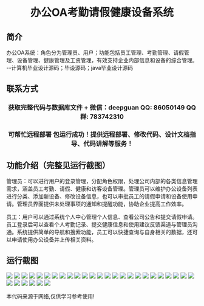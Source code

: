 <p><h1 align="center">办公OA考勤请假健康设备系统</h1></p>

## 简介
办公OA系统：角色分为管理员、用户；功能包括员工管理、考勤管理、请假管理、设备管理、健康管理及工资管理，有效支持企业内部信息和设备的综合管理。    --计算机毕业设计源码；毕设源码；java毕业设计源码


## 联系方式
<p><h3 align="center">获取完整代码与数据库文件 + 微信：deepguan QQ: 86050149 QQ群: 783742310</h3></p>
<p><h3 align="center">可帮忙远程部署 包运行成功！提供远程部署、修改代码、设计文档指导、代码讲解等服务！</h3></p>

## 功能介绍（完整见运行截图）
管理员：可以进行用户的登录管理，分配角色权限，处理公司内部的各类信息管理需求，涵盖员工考勤、请假、健康和访客设备管理。管理员可以维护办公设备列表进行分类、添加新设备、修改设备信息，也可以审批员工的请假申请和设备使用申请。管理员界面提供未处理事项的通知和提醒功能，协助企业提高工作效率。

员工：用户可以通过系统个人中心管理个人信息、查看公司公告和提交请假申请。员工登录后可以查看个人考勤记录、提交健康信息和使用建议反馈渠道与管理员沟通。系统提供简单的导航和搜索功能，员工可以快捷查询与自身相关的数据，还可以申请使用办公设备并上传相关资料。


## 运行截图
![](https://bs-1329754181.cos.ap-shanghai.myqcloud.com/ssm/OfficeOAAttendanceLeaveHealthEquipmentSystem/img/001.jpg)
![](https://bs-1329754181.cos.ap-shanghai.myqcloud.com/ssm/OfficeOAAttendanceLeaveHealthEquipmentSystem/img/002.jpg)
![](https://bs-1329754181.cos.ap-shanghai.myqcloud.com/ssm/OfficeOAAttendanceLeaveHealthEquipmentSystem/img/003.jpg)
![](https://bs-1329754181.cos.ap-shanghai.myqcloud.com/ssm/OfficeOAAttendanceLeaveHealthEquipmentSystem/img/004.jpg)
![](https://bs-1329754181.cos.ap-shanghai.myqcloud.com/ssm/OfficeOAAttendanceLeaveHealthEquipmentSystem/img/005.jpg)
![](https://bs-1329754181.cos.ap-shanghai.myqcloud.com/ssm/OfficeOAAttendanceLeaveHealthEquipmentSystem/img/006.jpg)
![](https://bs-1329754181.cos.ap-shanghai.myqcloud.com/ssm/OfficeOAAttendanceLeaveHealthEquipmentSystem/img/007.jpg)
![](https://bs-1329754181.cos.ap-shanghai.myqcloud.com/ssm/OfficeOAAttendanceLeaveHealthEquipmentSystem/img/008.jpg)
![](https://bs-1329754181.cos.ap-shanghai.myqcloud.com/ssm/OfficeOAAttendanceLeaveHealthEquipmentSystem/img/009.jpg)
![](https://bs-1329754181.cos.ap-shanghai.myqcloud.com/ssm/OfficeOAAttendanceLeaveHealthEquipmentSystem/img/010.jpg)
![](https://bs-1329754181.cos.ap-shanghai.myqcloud.com/ssm/OfficeOAAttendanceLeaveHealthEquipmentSystem/img/011.jpg)
![](https://bs-1329754181.cos.ap-shanghai.myqcloud.com/ssm/OfficeOAAttendanceLeaveHealthEquipmentSystem/img/012.jpg)
![](https://bs-1329754181.cos.ap-shanghai.myqcloud.com/ssm/OfficeOAAttendanceLeaveHealthEquipmentSystem/img/013.jpg)
![](https://bs-1329754181.cos.ap-shanghai.myqcloud.com/ssm/OfficeOAAttendanceLeaveHealthEquipmentSystem/img/014.jpg)
![](https://bs-1329754181.cos.ap-shanghai.myqcloud.com/ssm/OfficeOAAttendanceLeaveHealthEquipmentSystem/img/015.jpg)
![](https://bs-1329754181.cos.ap-shanghai.myqcloud.com/ssm/OfficeOAAttendanceLeaveHealthEquipmentSystem/img/016.jpg)
![](https://bs-1329754181.cos.ap-shanghai.myqcloud.com/ssm/OfficeOAAttendanceLeaveHealthEquipmentSystem/img/017.jpg)
![](https://bs-1329754181.cos.ap-shanghai.myqcloud.com/ssm/OfficeOAAttendanceLeaveHealthEquipmentSystem/img/018.jpg)
![](https://bs-1329754181.cos.ap-shanghai.myqcloud.com/ssm/OfficeOAAttendanceLeaveHealthEquipmentSystem/img/019.jpg)
![](https://bs-1329754181.cos.ap-shanghai.myqcloud.com/ssm/OfficeOAAttendanceLeaveHealthEquipmentSystem/img/020.jpg)
![](https://bs-1329754181.cos.ap-shanghai.myqcloud.com/ssm/OfficeOAAttendanceLeaveHealthEquipmentSystem/img/021.jpg)
![](https://bs-1329754181.cos.ap-shanghai.myqcloud.com/ssm/OfficeOAAttendanceLeaveHealthEquipmentSystem/img/022.jpg)
![](https://bs-1329754181.cos.ap-shanghai.myqcloud.com/ssm/OfficeOAAttendanceLeaveHealthEquipmentSystem/img/023.jpg)
![](https://bs-1329754181.cos.ap-shanghai.myqcloud.com/ssm/OfficeOAAttendanceLeaveHealthEquipmentSystem/img/024.jpg)
![](https://bs-1329754181.cos.ap-shanghai.myqcloud.com/ssm/OfficeOAAttendanceLeaveHealthEquipmentSystem/img/025.jpg)
![](https://bs-1329754181.cos.ap-shanghai.myqcloud.com/ssm/OfficeOAAttendanceLeaveHealthEquipmentSystem/img/026.jpg)
![](https://bs-1329754181.cos.ap-shanghai.myqcloud.com/ssm/OfficeOAAttendanceLeaveHealthEquipmentSystem/img/027.jpg)
![](https://bs-1329754181.cos.ap-shanghai.myqcloud.com/ssm/OfficeOAAttendanceLeaveHealthEquipmentSystem/img/028.jpg)
![](https://bs-1329754181.cos.ap-shanghai.myqcloud.com/ssm/OfficeOAAttendanceLeaveHealthEquipmentSystem/img/029.jpg)
![](https://bs-1329754181.cos.ap-shanghai.myqcloud.com/ssm/OfficeOAAttendanceLeaveHealthEquipmentSystem/img/030.jpg)
![](https://bs-1329754181.cos.ap-shanghai.myqcloud.com/ssm/OfficeOAAttendanceLeaveHealthEquipmentSystem/img/031.jpg)

<p>本代码来源于网络,仅供学习参考使用!</p>
